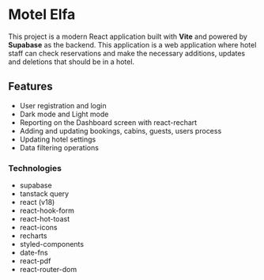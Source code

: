 # Motel Elfa

This project is a modern React application built with **Vite** and powered by **Supabase** as the backend.
This application is a web application where hotel staff can check reservations and make the necessary additions, updates and deletions that should be in a hotel.

## Features
- User registration and login
- Dark mode and Light mode
- Reporting on the Dashboard screen with react-rechart
- Adding and updating bookings, cabins, guests, users process
- Updating hotel settings
- Data filtering operations

### **Technologies**  
- supabase
- tanstack query
- react (v18)
- react-hook-form
- react-hot-toast
- react-icons
- recharts
- styled-components
- date-fns
- react-pdf
- react-router-dom

